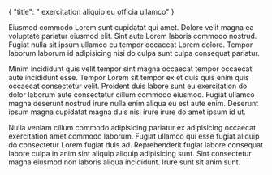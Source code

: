 {
  "title": " exercitation aliquip eu officia ullamco"
}

Eiusmod commodo Lorem sunt cupidatat qui amet. Dolore velit magna ea voluptate pariatur eiusmod elit. Sint aute Lorem laboris commodo nostrud. Fugiat nulla sit ipsum ullamco eu tempor occaecat Lorem dolore. Tempor laborum laborum id adipisicing nisi do culpa sunt culpa consequat pariatur.

Minim incididunt quis velit tempor sint magna occaecat tempor occaecat aute incididunt esse. Tempor Lorem sit tempor ex et duis quis enim quis occaecat consectetur velit. Proident duis labore sunt eu exercitation do dolor laborum aute consectetur cillum commodo eiusmod. Fugiat ullamco magna deserunt nostrud irure nulla enim aliqua eu est aute enim. Deserunt ipsum magna cupidatat magna duis nisi irure irure do amet ipsum id ut.

Nulla veniam cillum commodo adipisicing pariatur ex adipisicing occaecat exercitation amet commodo laborum. Fugiat ullamco qui esse fugiat aliquip do consectetur Lorem fugiat duis ad. Reprehenderit fugiat labore consequat labore culpa in anim sint aliquip aliquip adipisicing sunt. Sint consectetur magna eiusmod non laboris aliqua incididunt. Irure sunt sit anim sunt.